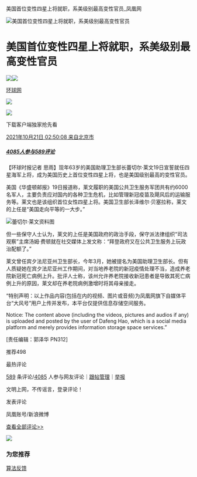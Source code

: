 美国首位变性四星上将就职，系美级别最高变性官员\_凤凰网

![美国首位变性四星上将就职，系美级别最高变性官员](//d.ifengimg.com/w121_h75_q90/x0.ifengimg.com/res/2021/4D9AECA3D6985BEFBECF13D2B8A68C0C6D90EB38_size478_w1024_h683.jpeg)

# 美国首位变性四星上将就职，系美级别最高变性官员

[![](https://ugc-img.ifengimg.com/img/2022/12/7/2474ad06-da7c-4a4e-801e-ee03d923af44_w422_h422.png)![](http://x0.ifengimg.com/cmpp/2020/0907/1a8b50ea7b17cb0size3_w42_h42.png)](https://ishare.ifeng.com/mediaShare/home/767468/media)

[环球网](https://ishare.ifeng.com/mediaShare/home/767468/media)

![](https://x0.ifengimg.com/ucms/2022_05/F0CA5364C2EE44D3C30EB63ED29990CDE86D9D3F_size3_w100_h40.png)

![](https://x0.ifengimg.com/ucms/2022_05/20B903E4FDFBB2BFE6240FC545BD87FBA9243DC1_size26_w1000_h1000.png)

下载客户端独家抢先看

[2021年10月21日 02:50:08 来自北京市](https://ishare.ifeng.com/mediaShare/home/767468/media)

##### [4085人参与](//gentie.ifeng.com/c/comment/8AVRJE2l5Bk)[589评论](//gentie.ifeng.com/c/comment/8AVRJE2l5Bk)

【环球时报记者 思雨】现年63岁的美国助理卫生部长蕾切尔·莱文19日宣誓就任四星海军上将，成为美国历史上首位变性四星上将，也是美国级别最高的变性官员。

美国《华盛顿邮报》19日报道称，莱文履职的美国公共卫生服务军团共有约6000名军人，主要负责应对国内的各种卫生危机，比如管理新冠疫苗及飓风后的运输服务等。莱文也是该组织首位女性四星上将。美国卫生部长泽维尔·贝塞拉称，莱文的上任是“美国走向平等的一大步。”

![蕾切尔·莱文资料图](https://x0.ifengimg.com/res/2021/4D9AECA3D6985BEFBECF13D2B8A68C0C6D90EB38_size478_w1024_h683.jpeg)

但一些保守人士认为，莱文的上任是美国政府的政治手段，保守派法律组织“司法观察”主席汤姆·费顿就在社交媒体上发文称：“拜登政府又在公共卫生服务上玩政治配额了。”

莱文曾任宾夕法尼亚州卫生部长，今年3月，她被提名为美国助理卫生部长。但有人质疑她在宾夕法尼亚州工作期间，对当地养老院的新冠疫情处理不当，造成养老院新冠死亡病例上升。批评人士称，该州允许养老院接收新冠患者是导致其死亡病例上升的原因，莱文却在养老院病例激增时将其母亲接走。

“特别声明：以上作品内容(包括在内的视频、图片或音频)为凤凰网旗下自媒体平台“大风号”用户上传并发布，本平台仅提供信息存储空间服务。

Notice: The content above (including the videos, pictures and audios if any) is uploaded and posted by the user of Dafeng Hao, which is a social media platform and merely provides information storage space services.”

\[责任编辑：郭泽华 PN312\]

推荐498

最热评论

[589](//gentie.ifeng.com/c/comment/8AVRJE2l5Bk) 条评论/[4085](//gentie.ifeng.com/c/comment/8AVRJE2l5Bk) 人参与网友评论｜[跟帖管理](//gentie.ifeng.com/commentManage)｜[举报](//gentie.ifeng.com/superviseReport)

文明上网，不传谣言，登录评论！

发表评论

凤凰账号/新浪微博

[查看全部评论>>](//gentie.ifeng.com/c/comment/8AVRJE2l5Bk)

![](http://x0.ifengimg.com/feprod/c/2023_6_5/18_8_26/ad-logo.png)

### 为您推荐

[算法反馈](https://client.ifeng.com/report/artical?docid=8AVRJE2l5Bk)
